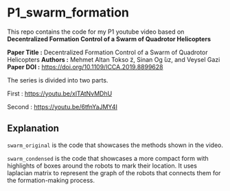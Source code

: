 # P1_swarm_formation

This repo contains the code for my P1 youtube video based on 
**Decentralized Formation Control of a Swarm of Quadrotor Helicopters**


**Paper Title :** Decentralized Formation Control of a Swarm of Quadrotor Helicopters
**Authors :** Mehmet Altan Tokso ̈z, Sinan Og ̆uz, and Veysel Gazi
**Paper DOI :** https://doi.org/10.1109/ICCA.2019.8899628

The series is divided into two parts.

First : https://youtu.be/xlTAtNvMDhU

Second : https://youtu.be/6tfnYaJMY4I



## Explanation

``swarm_original`` is the code that showcases the methods shown in the video. 

``swarm_condensed`` is the code that showcases a more compact form with highlights of boxes around the robots to mark their location. It uses laplacian matrix to represent the graph of the robots that connects them for the formation-making process. 
